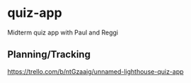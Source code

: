 # quiz-app
Midterm quiz app with Paul and Reggi

## Planning/Tracking
https://trello.com/b/ntGzaaig/unnamed-lighthouse-quiz-app
